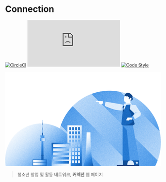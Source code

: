 # Connection
[![CircleCI](https://img.shields.io/circleci/project/github/connection-youth/Connection-Promo/master.svg?style=flat)](https://circleci.com/gh/connection-youth/Connection-Promo/tree/master)
[![Website](https://img.shields.io/website/https/connectionyouth.org?down_color=red&down_message=dead&style=flat&up_color=brightgreen&up_message=ok)](https://connectionyouth.org)
[![Code Style](https://badgen.net/badge/code%20style/airbnb/ff5a5f?icon=airbnb)](https://github.com/airbnb/javascript)

<p align="center">
  <img alt="connection-youth illust" src="./src/assets/illust.png" width="512">
</p>

> 청소년 창업 및 활동 네트워크, **커넥션** 웹 페이지
